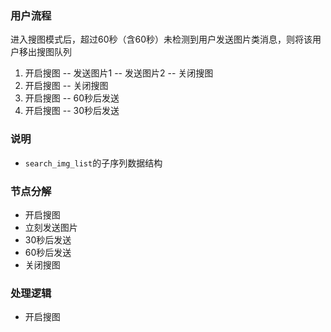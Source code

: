 ### 用户流程

进入搜图模式后，超过60秒（含60秒）未检测到用户发送图片类消息，则将该用户移出搜图队列

1. 开启搜图 -- 发送图片1 --  发送图片2 -- 关闭搜图
2. 开启搜图 -- 关闭搜图
3. 开启搜图 -- 60秒后发送
4. 开启搜图 -- 30秒后发送



### 说明

+ `search_img_list`的子序列数据结构





### 节点分解

+ 开启搜图
+ 立刻发送图片
+ 30秒后发送
+ 60秒后发送
+ 关闭搜图



### 处理逻辑

+ 开启搜图











